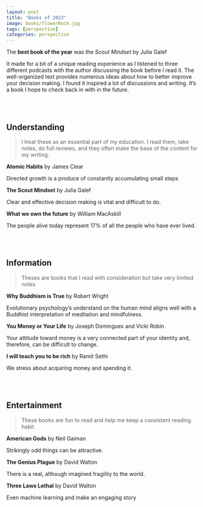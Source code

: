 ```yaml
---
layout: post
title: "Books of 2023"
image: books/flowerRock.jpg
tags: [perspective]
categories: perspective 
---
```



The **best book of the year** was the *Scout Mindset* by Julia Galef

It made for a bit of a unique reading experience as I listened to three different podcasts with the author discussing the book before I read it. The well-organized text provides numerous ideas about how to better improve your decision making. I found it inspired a lot of discussions and writing. It’s a book I hope to check back in with in the future. 


<br>
<br>

## Understanding

> I treat these as an essential part of my education. I read them, take notes, do full reviews, and they often make the base of the content for my writing.

**Atomic Habits** by James Clear

Directed growth is a produce of constantly accumulating small steps 

**The Scout Mindset** by Julia Galef

Clear and effective decision making is vital and difficult to do.

**What we own the future** by William MacAskill

The people alive today represent 17% of all the people who have ever lived. 


<br>
<br>

## Information

> Theses are books that I read with consideration but take very limited notes

**Why Buddhism is True** by Robert Wright

Evolutionary psychology’s understand on the human mind aligns well with a Buddhist interpretation of meditation and mindfulness.

**You Money or Your Life** by Joseph Dominguex and Vicki Robin

Your attitude toward money is a very connected part of your identity and, therefore, can be difficult to change.

**I will teach you to be rich** by Ramit Sethi

We stress about acquiring money and spending it.

<br>
<br>

## Entertainment

> These books are fun to read and help me keep a consistent reading habit

**American Gods** by Neil Gaiman

 Strikingly odd things can be attractive.

**The Genius Plague** by David Walton

There is a real, although imagined fragility to the world.

**Three Laws Lethal** by David Walton

Even machine learning and make an engaging story
